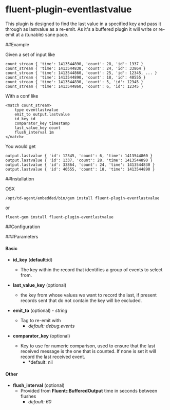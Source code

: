 fluent-plugin-eventlastvalue
==========================

This plugin is designed to find the last value in a specified key and pass it through as lastvalue as a re-emit. As it's a buffered plugin it will write or re-emit at a (tunable) sane pace.

##Example

Given a set of input like

```
count_stream { 'time': 1413544890, 'count': 28, 'id': 1337 }
count_stream { 'time': 1413544830, 'count': 24, 'id': 33864 }
count_stream { 'time': 1413544860, 'count': 25, 'id': 12345, ... }
count_stream { 'time': 1413544890, 'count': 18, 'id': 40555 }
count_stream { 'time': 1413544830, 'count': 5, 'id': 12345 }
count_stream { 'time': 1413544860, 'count': 6, 'id': 12345 }
```

With a conf like

```
<match count_stream>
    type eventlastvalue
    emit_to output.lastvalue
    id_key id
    comparator_key timestamp
    last_value_key count
    flush_interval 1m
</match>
```

You would get

```
output.lastvalue { 'id': 12345, 'count': 6, 'time': 1413544860 }
output.lastvalue { 'id': 1337, 'count': 28, 'time': 1413544890 }
output.lastvalue { 'id': 33864, 'count': 24, 'time': 1413544830 }
output.lastvalue { 'id': 40555, 'count': 18, 'time': 1413544890 }
```

##Installation

OSX

    /opt/td-agent/embedded/bin/gem install fluent-plugin-eventlastvalue

or

    fluent-gem install fluent-plugin-eventlastvalue


##Configuration

###Parameters

#### Basic

- **id_key** (**default**:id)
    - The key within the record that identifies a group of events to select from.

- **last_value_key** (optional)
    - the key from whose values we want to record the last, if present records sent that do not contain the key will be excluded.

- **emit_to** (optional) - *string*
    - Tag to re-emit with
        - *default: debug.events*
- **comparator_key** (optional)
    - Key to use for numeric comparison, used to ensure that the last received message is the one that is counted. If none is set it will record the last received event.
        - *default: nil

#### Other

- **flush_interval** (optional)
    - Provided from **Fluent::BufferedOutput** time in seconds between flushes
        - *default: 60*

